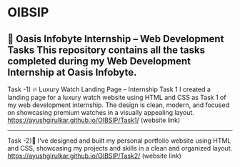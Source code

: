 # OIBSIP
🌟 Oasis Infobyte Internship – Web Development Tasks
    This repository contains all the tasks completed during my Web Development Internship at Oasis Infobyte.
---


Task -1) 🔥 Luxury Watch Landing Page – Internship Task 1
I created a landing page for a luxury watch website using HTML and CSS as Task 1 of my web development internship.
The design is clean, modern, and focused on showcasing premium watches in a visually appealing layout.
https://ayushgirulkar.github.io/OIBSIP/Task1/ (website link)

---
Task -2)🤩 I've designed and built my personal portfolio website using HTML and CSS, showcasing my projects and skills in a clean and organized layout.
          https://ayushgirulkar.github.io/OIBSIP/Task2/ (website link)
